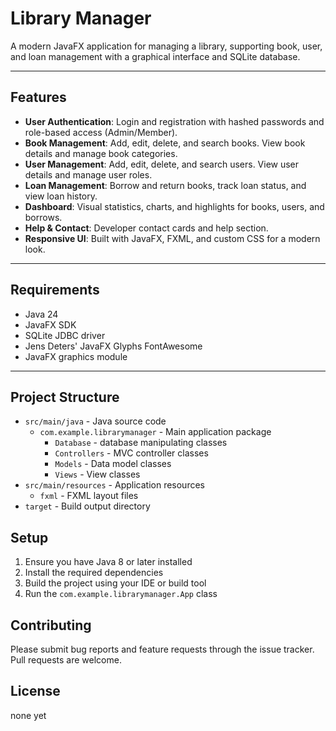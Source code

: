 # Library Manager

A modern JavaFX application for managing a library, supporting book, user, and loan management with a graphical interface and SQLite database.

---

## Features

- **User Authentication**: Login and registration with hashed passwords and role-based access (Admin/Member).
- **Book Management**: Add, edit, delete, and search books. View book details and manage book categories.
- **User Management**: Add, edit, delete, and search users. View user details and manage user roles.
- **Loan Management**: Borrow and return books, track loan status, and view loan history.
- **Dashboard**: Visual statistics, charts, and highlights for books, users, and borrows.
- **Help & Contact**: Developer contact cards and help section.
- **Responsive UI**: Built with JavaFX, FXML, and custom CSS for a modern look.

---

## Requirements

- Java 24
- JavaFX SDK
- SQLite JDBC driver
- Jens Deters' JavaFX Glyphs FontAwesome
- JavaFX graphics module

---

## Project Structure

- `src/main/java` - Java source code
  - `com.example.librarymanager` - Main application package
    - `Database` - database manipulating classes
    - `Controllers` - MVC controller classes
    - `Models` - Data model classes
    - `Views` - View classes
- `src/main/resources` - Application resources
  - `fxml` - FXML layout files
- `target` - Build output directory

## Setup

1. Ensure you have Java 8 or later installed
2. Install the required dependencies
3. Build the project using your IDE or build tool
4. Run the `com.example.librarymanager.App` class

## Contributing

Please submit bug reports and feature requests through the issue tracker. Pull requests are welcome.

## License

none yet
